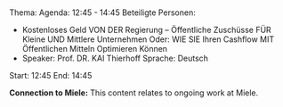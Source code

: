# 
Thema: 
Agenda: 12:45 - 14:45
Beteiligte Personen:
- Kostenloses Geld VON DER Regierung – Öffentliche Zuschüsse FÜR Kleine UND Mittlere Unternehmen Oder: WIE SIE Ihren Cashflow MIT Öffentlichen Mitteln Optimieren Können
- Speaker: Prof. DR. KAI Thierhoff Sprache: Deutsch

Start: 12:45
End: 14:45

**Connection to Miele:** This content relates to ongoing work at Miele.
